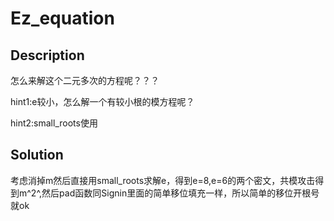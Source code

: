 # Ez_equation

## Description

怎么来解这个二元多次的方程呢？？？

hint1:e较小，怎么解一个有较小根的模方程呢？

hint2:small_roots使用

## Solution

考虑消掉m然后直接用small_roots求解e，得到e=8,e=6的两个密文，共模攻击得到m^2^,然后pad函数同Signin里面的简单移位填充一样，所以简单的移位开根号就ok

